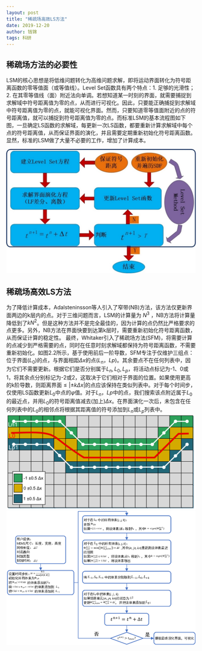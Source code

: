 ```yaml
---
layout: post
title: "稀疏场高效LS方法"
date: 2019-12-20
author: 钱锦
tags: 科研
---
```


## 稀疏场方法的必要性
LSM的核心思想是将低维问题转化为高维问题求解，即将运动界面转化为符号距离函数的零等值面（或等值线）。Level Set函数具有两个特点：1. 足够的光滑性；2. 在其零等值线（面）附近法向单调。若想知道某一时刻的界面，就需要捕捉到求解域中符号距离值为零的点，从而进行可视化。因此，只要能正确捕捉到求解域中符号距离值为零的点，就能可视化界面。然而，只要知道零等值面附近的点的符号距离值，就可以捕捉到符号距离值为零的点。而标准LSM的基本流程图如下图，一旦确定LS函数的求解域，每更新一次LS函数，都要重新计算求解域中每个点的符号距离值，从而保证界面的演化，并且需要定期重新初始化符号距离函数。显然，标准的LSM做了大量不必要的工作，增加了计算成本。

![标准LSM的基本流程图](..\assets\img\标准LSM的基本流程图.jpg)

## 稀疏场高效LS方法
为了降低计算成本，Adalsteninsson等人引入了窄带(NB)方法，该方法仅更新界面两边的k层内的点。对于三维问题而言，LSM的计算量为 $N^3$ ，NB方法将计算量降低到了$kN^2$。但是这种方法并不是完全最佳的，因为计算的点仍然比严格要求的点更多。另外，NB方法在界面快要到达第k层时，需要重新初始化符号距离函数，从而保证计算的稳定性。
最终，Whitaker引入了稀疏场方法(SFM)，将需要计算的点减少到严格需要的点，同时在任意时刻求解域都保持为符号距离函数，不需要重新初始化。如图2.2所示，基于使用前后一阶导数，SFM专注于仅维护三组点：位于界面$(L_0)$的点，与界面相距$\Delta x$的点$(L_n，Lp)$。其余要点不在任何列表中，因为它们不需要更新。根据它们是否分别属于$L_n,L_0,L_p$，将活动点标记为-1、0或1，将其余点分别标记为-2或2，这取决于它们相对于界面的位置。如果使用更高的k阶导数，则距离界面$\le\left|\pm k\Delta x\right|$的点应该保持在类似列表中。对于每个时间步，仅使用LS函数更新$L_0$中点的$\varphi$值。对于$L_n，Lp$中的点，我们搜索该点附近属于$L_0$的最近点，并用$L_0$的符号距离值减去(加上)$\Delta x$。在界面演化一次后，未包含在任何列表中的$L_0$的相邻点将根据其距离值的符号添加到$L_n$或$L_p$列表中。
![稀疏场LevelSet算法示意图](..\assets\img\稀疏场LevelSet算法示意图.png)
![SF高效LS算法流程图](..\assets\img\SF高效LS算法流程图.png)
